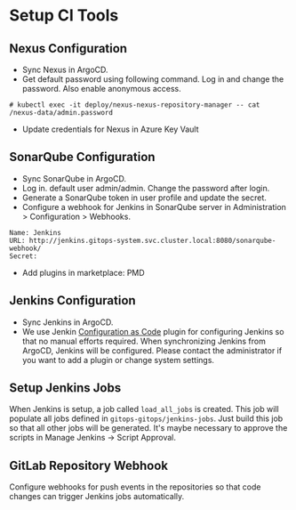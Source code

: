 # Setup CI Tools

## Nexus Configuration

- Sync Nexus in ArgoCD.
- Get default password using following command. Log in and change the password. Also enable anonymous access.

```console
# kubectl exec -it deploy/nexus-nexus-repository-manager -- cat /nexus-data/admin.password
```

- Update credentials for Nexus in Azure Key Vault

## SonarQube Configuration

- Sync SonarQube in ArgoCD.
- Log in. default user admin/admin. Change the password after login.
- Generate a SonarQube token in user profile and update the secret.
- Configure a webhook for Jenkins in SonarQube server in Administration > Configuration > Webhooks.

```console
Name: Jenkins
URL: http://jenkins.gitops-system.svc.cluster.local:8080/sonarqube-webhook/
Secret:
```

- Add plugins in marketplace: PMD

## Jenkins Configuration

- Sync Jenkins in ArgoCD.
- We use Jenkin [Configuration as Code](https://plugins.jenkins.io/configuration-as-code/) plugin for configuring Jenkins so that no manual efforts required. When synchronizing Jenkins from ArgoCD, Jenkins will be configured. Please contact the administrator if you want to add a plugin or change system settings.

## Setup Jenkins Jobs

When Jenkins is setup, a job called `load_all_jobs` is created. This job will populate all jobs defined in `gitops-gitops/jenkins-jobs`. Just build this job so that all other jobs will be generated.
It's maybe necessary to approve the scripts in Manage Jenkins -> Script Approval.

## GitLab Repository Webhook

Configure webhooks for push events in the repositories so that code changes can trigger Jenkins jobs automatically.
